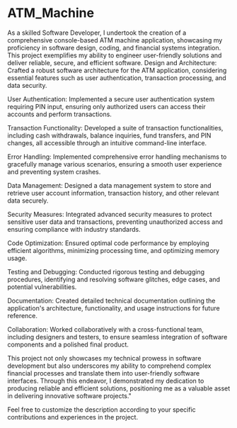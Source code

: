 # ATM_Machine 
As a skilled Software Developer, I undertook the creation of a comprehensive console-based ATM machine application, showcasing my proficiency in software design, coding, and financial systems integration. This project exemplifies my ability to engineer user-friendly solutions and deliver reliable, secure, and efficient software.
Design and Architecture: Crafted a robust software architecture for the ATM application, considering essential features such as user authentication, transaction processing, and data security.

User Authentication: Implemented a secure user authentication system requiring PIN input, ensuring only authorized users can access their accounts and perform transactions.

Transaction Functionality: Developed a suite of transaction functionalities, including cash withdrawals, balance inquiries, fund transfers, and PIN changes, all accessible through an intuitive command-line interface.

Error Handling: Implemented comprehensive error handling mechanisms to gracefully manage various scenarios, ensuring a smooth user experience and preventing system crashes.

Data Management: Designed a data management system to store and retrieve user account information, transaction history, and other relevant data securely.

Security Measures: Integrated advanced security measures to protect sensitive user data and transactions, preventing unauthorized access and ensuring compliance with industry standards.

Code Optimization: Ensured optimal code performance by employing efficient algorithms, minimizing processing time, and optimizing memory usage.

Testing and Debugging: Conducted rigorous testing and debugging procedures, identifying and resolving software glitches, edge cases, and potential vulnerabilities.

Documentation: Created detailed technical documentation outlining the application's architecture, functionality, and usage instructions for future reference.

Collaboration: Worked collaboratively with a cross-functional team, including designers and testers, to ensure seamless integration of software components and a polished final product.

This project not only showcases my technical prowess in software development but also underscores my ability to comprehend complex financial processes and translate them into user-friendly software interfaces. Through this endeavor, I demonstrated my dedication to producing reliable and efficient solutions, positioning me as a valuable asset in delivering innovative software projects."

Feel free to customize the description according to your specific contributions and experiences in the project.





